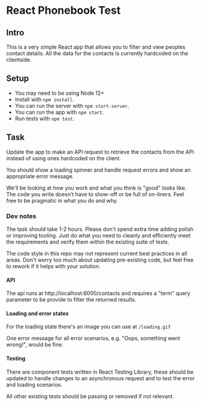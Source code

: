 # React Phonebook Test

## Intro

This is a very simple React app that allows you to filter and view peoples contact details. All the data for the contacts is currently hardcoded on the clientside.

## Setup
- You may need to be using Node 12+
- Install with `npm install`.
- You can run the server with `npm start-server`.
- You can run the app with `npm start`.
- Run tests with `npm test`.

## Task

Update the app to make an API request to retrieve the contacts from the API instead of using ones hardcoded on the client.

You should show a loading spinner and handle request errors and show an appropriate error message.

We'll be looking at how you work and what you think is "good" looks like. The code you write doesn’t have to show-off or be full of on-liners. Feel free to be pragmatic in what you do and why.

### Dev notes

The task should take 1-2 hours. Please don't spend extra time adding polish or improving tooling. Just do what you need to cleanly and efficiently meet the requirements and verify them within the existing suite of tests.

The code style in this repo may not represent current best practices in all areas. Don't worry too much about updating pre-existing code, but feel free to rework if it helps with your solution.
‌
#### API

The api runs at http://localhost:6000/contacts and requires a "term" query parameter to be provide to filter the returned results.

#### Loading and error states

For the loading state there's an image you can use at `/loading.gif`

One error message for all error scenarios, e.g. "Oops, something went wrong!", would be fine.


#### Testing

There are component tests written in React Testing Library, these should be updated to handle changes to an asynchronous request and to test the error and loading scenarios.

All other existing tests should be passing or removed if not relevant.
